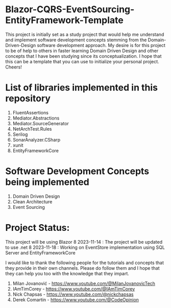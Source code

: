 # Blazor-CQRS-EventSourcing-EntityFramework-Template

This project is initially set as a study project that would help me understand and implement software development concepts stemming from the Domain-Driven-Design software development approach. My desire is for this project to be of help to others in faster learning Domain Driven Design and other concepts that I have been studying since its conceptualization. I hope that this can be a template that you can use to initialize your personal project. Cheers! 

# List of libraries implemented in this repository
1. FluentAssertions
2. Mediator.Abstractions
3. Mediator.SourceGenerator
4. NetArchTest.Rules
5. Serilog
6. SonarAnalyzer.CSharp
7. xunit
8. EntityFrameworkCore

# Software Development Concepts being implemented
1. Domain Driven Design
2. Clean Architecture
3. Event Sourcing

# Project Status:
This project will be using Blazor 8
2023-11-14 : The project will be updated to use .net 8
2023-11-18 : Working on EventStore implementation using SQL Server and EntityFrameworkCore

I would like to thank the following people for the tutorials and concepts that they provide in their own channels. Please do follow them and I hope that they can help you too with the knowledge that they impart.
1. Milan Jovanović - https://www.youtube.com/@MilanJovanovicTech
2. IAmTimCorey - https://www.youtube.com/@IAmTimCorey
3. Nick Chapsas - https://www.youtube.com/@nickchapsas
4. Derek Comartin - https://www.youtube.com/@CodeOpinion
